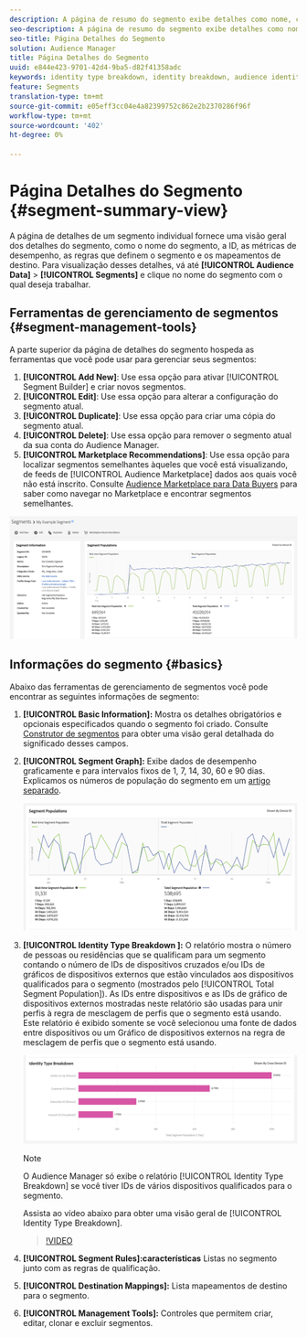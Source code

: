 ```yaml
---
description: A página de resumo do segmento exibe detalhes como nome, características no segmento, regras, dados de desempenho e informações de mapeamento de destino.
seo-description: A página de resumo do segmento exibe detalhes como nome, características no segmento, regras, dados de desempenho e informações de mapeamento de destino.
seo-title: Página Detalhes do Segmento
solution: Audience Manager
title: Página Detalhes do Segmento
uuid: e844e423-9701-42d4-9ba5-d82f41358adc
keywords: identity type breakdown, identity breakdown, audience identity reporting, cross-device, cross-device ID, device ID
feature: Segments
translation-type: tm+mt
source-git-commit: e05eff3cc04e4a82399752c862e2b2370286f96f
workflow-type: tm+mt
source-wordcount: '402'
ht-degree: 0%

---
```



# Página Detalhes do Segmento {#segment-summary-view}

A página de detalhes de um segmento individual fornece uma visão geral dos detalhes do segmento, como o nome do segmento, a ID, as métricas de desempenho, as regras que definem o segmento e os mapeamentos de destino. Para visualização desses detalhes, vá até **[!UICONTROL Audience Data]** > **[!UICONTROL Segments]** e clique no nome do segmento com o qual deseja trabalhar.

## Ferramentas de gerenciamento de segmentos {#segment-management-tools}

A parte superior da página de detalhes do segmento hospeda as ferramentas que você pode usar para gerenciar seus segmentos:

1. **[!UICONTROL Add New]**: Use essa opção para ativar  [!UICONTROL Segment Builder] e criar novos segmentos.
2. **[!UICONTROL Edit]**: Use essa opção para alterar a configuração do segmento atual.
3. **[!UICONTROL Duplicate]**: Use essa opção para criar uma cópia do segmento atual.
4. **[!UICONTROL Delete]**: Use essa opção para remover o segmento atual da sua conta do Audience Manager.
5. **[!UICONTROL Marketplace Recommendations]**: Use essa opção para localizar segmentos semelhantes àqueles que você está visualizando, de feeds de  [!UICONTROL Audience Marketplace] dados aos quais você não está inscrito. Consulte [Audience Marketplace para Data Buyers](../audience-marketplace/marketplace-data-buyers/marketplace-data-buyers.md) para saber como navegar no Marketplace e encontrar segmentos semelhantes.

![informações básicas do segmento](assets/basic-segment-information.png)

## Informações do segmento {#basics}

Abaixo das ferramentas de gerenciamento de segmentos você pode encontrar as seguintes informações de segmento:

1. **[!UICONTROL Basic Information]:** Mostra os detalhes obrigatórios e opcionais especificados quando o segmento foi criado. Consulte [Construtor de segmentos](segment-builder.md) para obter uma visão geral detalhada do significado desses campos.
2. **[!UICONTROL Segment Graph]:** Exibe dados de desempenho graficamente e para intervalos fixos de 1, 7, 14, 30, 60 e 90 dias. Explicamos os números de população do segmento em um [artigo separado](../../features/segments/segment-builder-data.md).

   ![gráfico de segmentos](assets/segment-graph.png)

3. **[!UICONTROL Identity Type Breakdown ]:** O relatório mostra o número de pessoas ou residências que se qualificam para um segmento contando o número de IDs de dispositivos cruzados e/ou IDs de gráficos de dispositivos externos que estão vinculados aos dispositivos qualificados para o segmento (mostrados pelo  [!UICONTROL Total Segment Population]). As IDs entre dispositivos e as IDs de gráfico de dispositivos externos mostradas neste relatório são usadas para unir perfis à regra de mesclagem de perfis que o segmento está usando. Este relatório é exibido somente se você selecionou uma fonte de dados entre dispositivos ou um Gráfico de dispositivos externos na regra de mesclagem de perfis que o segmento está usando.

   ![gráfico de segmentos](assets/segment-type.png)

   >[!NOTE]
   >
   >O Audience Manager só exibe o relatório [!UICONTROL Identity Type Breakdown] se você tiver IDs de vários dispositivos qualificados para o segmento.

   Assista ao vídeo abaixo para obter uma visão geral de [!UICONTROL Identity Type Breakdown].
   >[!VIDEO](https://video.tv.adobe.com/v/27977/)

4. **[!UICONTROL Segment Rules]:características** Listas no segmento junto com as regras de qualificação.
5. **[!UICONTROL Destination Mappings]:** Lista mapeamentos de destino para o segmento.
6. **[!UICONTROL Management Tools]:** Controles que permitem criar, editar, clonar e excluir segmentos.